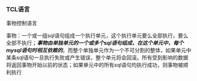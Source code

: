 ### TCL语言

事物控制语言

事物：一个或一组sql语句组成一个执行单元，这个执行单元要么全部执行，要么全部不执行；***事物由单独单元的一个或多个sql语句组成，在这个单元中，每个mysql语句时相互依赖的***。而整个单独单元作为一个不可分割的整体，如果单元中某条sql语句一旦执行失败或产生错误，整个单元将会回滚。所有受到影响的数据将返回事物开始以前的状态；如果单元中的所有sql语句均执行成功，则事物被顺利执行



